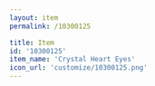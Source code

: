 ```yaml
---
layout: item
permalink: /10300125

title: Item
id: '10300125'
item_name: 'Crystal Heart Eyes'
icon_url: 'customize/10300125.png'
---
```

